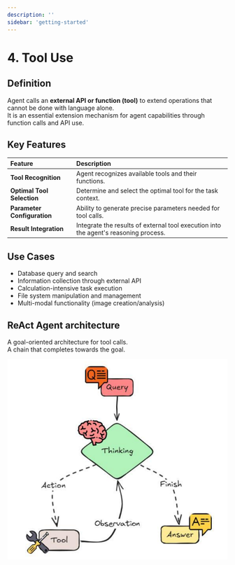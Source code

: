 ```yaml
---
description: ''
sidebar: 'getting-started'
---
```


# 4. Tool Use

## Definition

Agent calls an **external API or function (tool)** to extend operations that cannot be done with language alone.  
It is an essential extension mechanism for agent capabilities through function calls and API use. 

## Key Features

| Feature | Description |
| :--- | :--- |
| **Tool Recognition** | Agent recognizes available tools and their functions. |
| **Optimal Tool Selection** | Determine and select the optimal tool for the task context. |
| **Parameter Configuration** | Ability to generate precise parameters needed for tool calls. |
| **Result Integration** | Integrate the results of external tool execution into the agent's reasoning process. |

## Use Cases

* Database query and search  
* Information collection through external API  
* Calculation-intensive task execution  
* File system manipulation and management  
* Multi-modal functionality (image creation/analysis)  

## ReAct Agent architecture
A goal-oriented architecture for tool calls.  
A chain that completes towards the goal.

![](../../../uengine-image/process-gpt/design-pattern/4.PNG)

